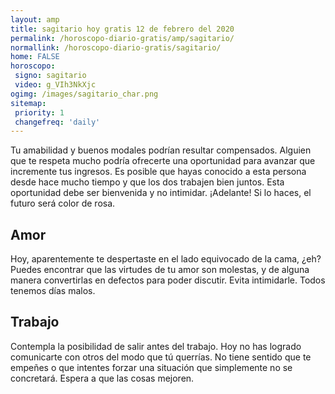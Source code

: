 ```yaml
---
layout: amp
title: sagitario hoy gratis 12 de febrero del 2020 
permalink: /horoscopo-diario-gratis/amp/sagitario/
normallink: /horoscopo-diario-gratis/sagitario/
home: FALSE
horoscopo:
 signo: sagitario
 video: g_VIh3NkXjc
ogimg: /images/sagitario_char.png
sitemap:
 priority: 1
 changefreq: 'daily'
---
```



Tu amabilidad y buenos modales podrían resultar compensados. Alguien que te respeta mucho podría ofrecerte una oportunidad para avanzar que incremente tus ingresos. Es posible que hayas conocido a esta persona desde hace mucho tiempo y que los dos trabajen bien juntos. Esta oportunidad debe ser bienvenida y no intimidar. ¡Adelante! Si lo haces, el futuro será color de rosa.

## Amor

Hoy, aparentemente te despertaste en el lado equivocado de la cama, ¿eh? Puedes encontrar que las virtudes de tu amor son molestas, y de alguna manera convertirlas en defectos para poder discutir. Evita intimidarle. Todos tenemos días malos.

## Trabajo

Contempla la posibilidad de salir antes del trabajo. Hoy no has logrado comunicarte con otros del modo que tú querrías. No tiene sentido que te empeñes o que intentes forzar una situación que simplemente no se concretará. Espera a que las cosas mejoren.